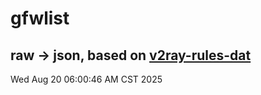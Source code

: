 # gfwlist
## raw -> json, based on [v2ray-rules-dat](https://github.com/Loyalsoldier/v2ray-rules-dat)
Wed Aug 20 06:00:46 AM CST 2025

